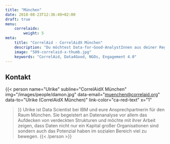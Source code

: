 ```yaml
---
title: "München"
date: 2018-08-23T12:36:49+02:00
draft: true
menu: 
    correlaidx:
        weight: 5
meta:
    title: "CorrelAid - CorrelAidX München"
    description: "Du möchtest Data-for-Good-AnalystInnen aus deiner Region kennenlernen, und zusammen Daten für den guten Zweck nutzen? Mit CorrelAidX bringen wir Data for Good in deine Stadt!"
    image: "509-correlaid-x-thumb.jpg"
    keywords: "CorrelAid, Data4Good, NGOs, Engagement 4.0"
---
```


## Kontakt

{{< person 
    name="Ulrike"
    subline="CorrelAidX München"
    img="/images/people/damon.jpg"
    data-email="muenchen@correlaid.org"
    data-to="Ulrike (CorrelAidX München)"
    link-color="ca-red-text"
    x="1"
>}}
Ulrike ist Data Scientist bei IBM und eure Ansprechpartnerin für den Raum München.
Sie begeistert an Datenanalyse vor allem das Aufdecken von verdeckten Strukturen und möchte mit ihrer Arbeit zeigen, dass Daten nicht nur ein Kapital großer Organisationen sind sondern auch das Potenzial haben im sozialen Bereich viel zu bewegen.
{{< /person >}}
